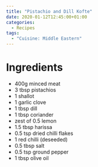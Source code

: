 ```yaml
---
title: "Pistachio and Dill Kofte"
date: 2020-01-12T12:45:00+01:00
categories:
  - Recipes
tags:
  - "Cuisine: Middle Eastern"
---
```


# Ingredients

* 400g minced meat
* 3 tbsp pistachios
* 1 shallot
* 1 garlic clove
* 1 tbsp dill
* 1 tbsp coriander
* zest of 0.5 lemon
* 1.5 tbsp harissa
* 0.5 tsp dried chilli flakes
* 1 red chilli (deseeded)
* 0.5 tbsp salt
* 0.5 tsp ground pepper
* 1 tbsp olive oil

